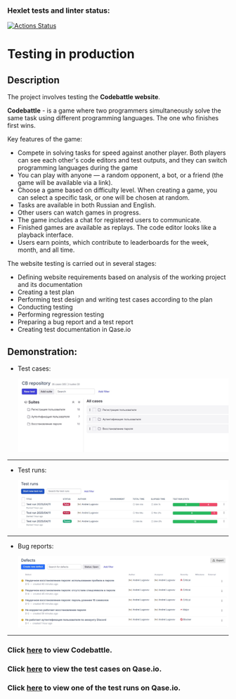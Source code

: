 ### Hexlet tests and linter status:

[![Actions Status](https://github.com/hitriylis/qa-engineer-project-85/actions/workflows/hexlet-check.yml/badge.svg)](https://github.com/hitriylis/qa-engineer-project-85/actions)

# Testing in production

## Description

The project involves testing the **Codebattle website**.

**Codebattle** - is a game where two programmers simultaneously solve the same task using different programming languages. The one who finishes first wins.

Key features of the game:

- Compete in solving tasks for speed against another player. Both players can see each other's code editors and test outputs, and they can switch programming languages during the game
- You can play with anyone — a random opponent, a bot, or a friend (the game will be available via a link).
- Choose a game based on difficulty level. When creating a game, you can select a specific task, or one will be chosen at random.
- Tasks are available in both Russian and English.
- Other users can watch games in progress.
- The game includes a chat for registered users to communicate.
- Finished games are available as replays. The code editor looks like a playback interface.
- Users earn points, which contribute to leaderboards for the week, month, and all time.

The website testing is carried out in several stages:

- Defining website requirements based on analysis of the working project and its documentation
- Creating a test plan
- Performing test design and writing test cases according to the plan
- Conducting testing
- Performing regression testing
- Preparing a bug report and a test report
- Creating test documentation in Qase.io

## Demonstration:

- Test cases:

  ![Laptop size](./src/demo/test-cases.jpg "Test cases")

---

- Test runs:

  ![Tablet size](./src/demo/test-runs.jpg "Test runs")

---

- Bug reports:

  ![Mobile size](./src/demo/bug-reports.jpg "Bug reports")

---

### Click [here](https://codebattle.hexlet.io/) to view Codebattle.

### Click [here](https://drive.google.com/file/d/1-bKdhDkkGSlt3jxbgV9PJV17EabRMJ_j/view?usp=sharing) to view the test cases on Qase.io.

### Click [here](https://drive.google.com/file/d/1n4o9le-I-QwzJwy4-x7kyJhY-Tgti6Fx/view?usp=sharing) to view one of the test runs on Qase.io.
